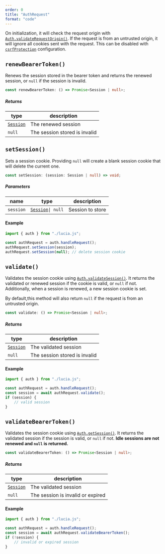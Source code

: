 ```yaml
---
order: 0
title: "AuthRequest"
format: "code"
---
```


On initialization, it will check the request origin with [`Auth.validateRequestOrigin()`](/reference/lucia/interfaces/auth#validaterequestorigin). If the request is from an untrusted origin, it will ignore all cookies sent with the request. This can be disabled with [`csrfProtection`](/basics/configuration#csrfprotection) configuration.

## `renewBearerToken()`

Renews the session stored in the bearer token and returns the renewed session, or `null` if the session is invalid.

```ts
const renewBearerToken: () => Promise<Session | null>;
```

##### Returns

| type                                             | description                   |
| ------------------------------------------------ | ----------------------------- |
| [`Session`](/reference/lucia/interfaces#session) | The renewed session           |
| `null`                                           | The session stored is invalid |

## `setSession()`

Sets a session cookie. Providing `null` will create a blank session cookie that will delete the current one.

```ts
const setSession: (session: Session | null) => void;
```

##### Parameters

| name      | type                                                      | description      |
| --------- | --------------------------------------------------------- | ---------------- |
| `session` | [`Session`](/reference/lucia/interfaces#session)`\| null` | Session to store |

#### Example

```ts
import { auth } from "./lucia.js";

const authRequest = auth.handleRequest();
authRequest.setSession(session);
authRequest.setSession(null); // delete session cookie
```

## `validate()`

Validates the session cookie using [`Auth.validateSession()`](/reference/lucia/interfaces/auth#validatesession). It returns the validated or renewed session if the cookie is valid, or `null` if not. Additionally, when a session is renewed, a new session cookie is set.

By default,this method will also return `null` if the request is from an untrusted origin.

```ts
const validate: () => Promise<Session | null>;
```

##### Returns

| type                                             | description                   |
| ------------------------------------------------ | ----------------------------- |
| [`Session`](/reference/lucia/interfaces#session) | The validated session         |
| `null`                                           | The session stored is invalid |

#### Example

```ts
import { auth } from "./lucia.js";

const authRequest = auth.handleRequest();
const session = await authRequest.validate();
if (session) {
	// valid session
}
```

## `validateBearerToken()`

Validates the session cookie using [`Auth.getSession()`](/reference/lucia/interfaces/auth#getsession). It returns the validated session if the session is valid, or `null` if not. **Idle sessions are not renewed and `null` is returned.**

```ts
const validateBearerToken: () => Promise<Session | null>;
```

##### Returns

| type                                             | description                       |
| ------------------------------------------------ | --------------------------------- |
| [`Session`](/reference/lucia/interfaces#session) | The validated session             |
| `null`                                           | The session is invalid or expired |

#### Example

```ts
import { auth } from "./lucia.js";

const authRequest = auth.handleRequest();
const session = await authRequest.validateBearerToken();
if (!session) {
	// invalid or expired session
}
```
